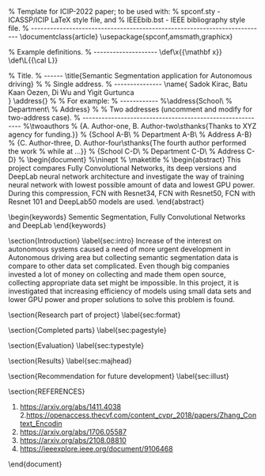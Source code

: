 % Template for ICIP-2022 paper; to be used with:
%          spconf.sty  - ICASSP/ICIP LaTeX style file, and
%          IEEEbib.bst - IEEE bibliography style file.
% --------------------------------------------------------------------------
\documentclass{article}
\usepackage{spconf,amsmath,graphicx}

% Example definitions.
% --------------------
\def\x{{\mathbf x}}
\def\L{{\cal L}}

% Title.
% ------
\title{Semantic Segmentation application for Autonomous driving}
%
% Single address.
% ---------------
\name{ Sadok Kirac, Batu Kaan Oezen, Di Wu and Yigit Gurtunca \
}
\address{}
%
% For example:
% ------------
%\address{School\\
%	Department\\
%	Address}
%
% Two addresses (uncomment and modify for two-address case).
% ----------------------------------------------------------
%\twoauthors
%  {A. Author-one, B. Author-two\sthanks{Thanks to XYZ agency for funding.}}
%	{School A-B\\
%	Department A-B\\
%	Address A-B}
%  {C. Author-three, D. Author-four\sthanks{The fourth author performed the work
%	while at ...}}
%	{School C-D\\
%	Department C-D\\
%	Address C-D}
%
\begin{document}
%\ninept
%
\maketitle
%
\begin{abstract}
This project compares Fully Convolutional Networks, its deep versions  and DeepLab neural network architecture and investigate the way of training neural network with lowest possible amount of data and lowest GPU power. During this compression, FCN with Resnet34, FCN with Resnet50, FCN with Resnet 101 and DeepLab50 models are used.
\end{abstract}

\begin{keywords}
 Sementic Segmentation, Fully Convolutional Networks and DeepLab
\end{keywords}

\section{Introduction}
\label{sec:intro}
Increase of the interest on autonomous systems caused a need of more urgent development in Autonomous driving area but collecting semantic segmentation data is compare to other data set complicated. Even though big companies invested a lot of money on collecting  and made them open source, collecting appropriate data set might be impossible. In this project, it is investigated that increasing efficiency of models using small data sets and lower GPU power and proper solutions to solve this problem is found.  

\section{Research part of project}
\label{sec:format}


\section{Completed parts}
\label{sec:pagestyle}



\section{Evaluation}
\label{sec:typestyle}



\section{Results}
\label{sec:majhead}



\section{Recommendation for future development}
\label{sec:illust}





\section{REFERENCES}
1. https://arxiv.org/abs/1411.4038
2.https://openaccess.thecvf.com/content_cvpr_2018/papers/Zhang_Context_Encodin 
3.	 https://arxiv.org/abs/1706.05587
4.	https://arxiv.org/abs/2108.08810
6. https://ieeexplore.ieee.org/document/9106468


\end{document}
